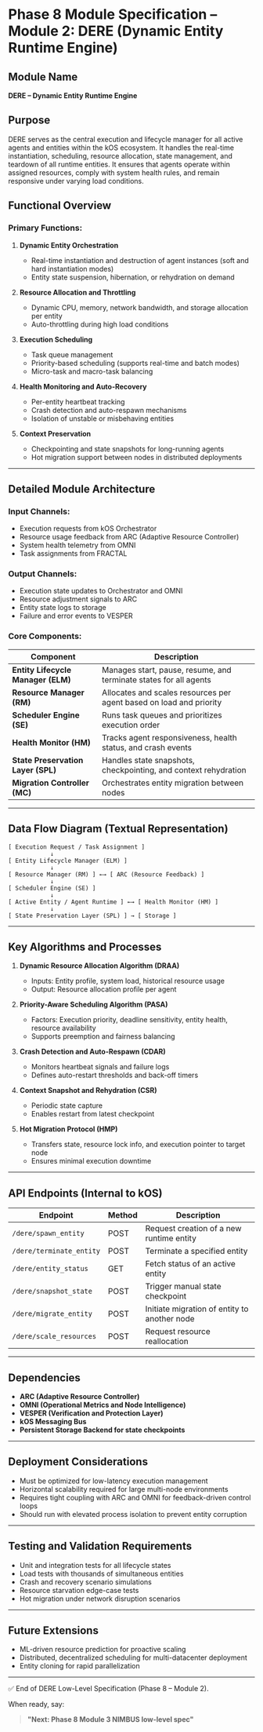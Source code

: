 # Phase 8 Module Specification – Module 2: DERE (Dynamic Entity Runtime Engine)

## Module Name

**DERE – Dynamic Entity Runtime Engine**

## Purpose

DERE serves as the central execution and lifecycle manager for all active agents and entities within the kOS ecosystem. It handles the real-time instantiation, scheduling, resource allocation, state management, and teardown of all runtime entities. It ensures that agents operate within assigned resources, comply with system health rules, and remain responsive under varying load conditions.

## Functional Overview

### Primary Functions:

1. **Dynamic Entity Orchestration**

   - Real-time instantiation and destruction of agent instances (soft and hard instantiation modes)
   - Entity state suspension, hibernation, or rehydration on demand

2. **Resource Allocation and Throttling**

   - Dynamic CPU, memory, network bandwidth, and storage allocation per entity
   - Auto-throttling during high load conditions

3. **Execution Scheduling**

   - Task queue management
   - Priority-based scheduling (supports real-time and batch modes)
   - Micro-task and macro-task balancing

4. **Health Monitoring and Auto-Recovery**

   - Per-entity heartbeat tracking
   - Crash detection and auto-respawn mechanisms
   - Isolation of unstable or misbehaving entities

5. **Context Preservation**

   - Checkpointing and state snapshots for long-running agents
   - Hot migration support between nodes in distributed deployments

---

## Detailed Module Architecture

### Input Channels:

- Execution requests from kOS Orchestrator
- Resource usage feedback from ARC (Adaptive Resource Controller)
- System health telemetry from OMNI
- Task assignments from FRACTAL

### Output Channels:

- Execution state updates to Orchestrator and OMNI
- Resource adjustment signals to ARC
- Entity state logs to storage
- Failure and error events to VESPER

### Core Components:

| Component                          | Description                                                         |
| ---------------------------------- | ------------------------------------------------------------------- |
| **Entity Lifecycle Manager (ELM)** | Manages start, pause, resume, and terminate states for all agents   |
| **Resource Manager (RM)**          | Allocates and scales resources per agent based on load and priority |
| **Scheduler Engine (SE)**          | Runs task queues and prioritizes execution order                    |
| **Health Monitor (HM)**            | Tracks agent responsiveness, health status, and crash events        |
| **State Preservation Layer (SPL)** | Handles state snapshots, checkpointing, and context rehydration     |
| **Migration Controller (MC)**      | Orchestrates entity migration between nodes                         |

---

## Data Flow Diagram (Textual Representation)

```
[ Execution Request / Task Assignment ]
            ↓
[ Entity Lifecycle Manager (ELM) ]
            ↓
[ Resource Manager (RM) ] ←→ [ ARC (Resource Feedback) ]
            ↓
[ Scheduler Engine (SE) ]
            ↓
[ Active Entity / Agent Runtime ] ←→ [ Health Monitor (HM) ]
            ↓
[ State Preservation Layer (SPL) ] → [ Storage ]
```

---

## Key Algorithms and Processes

1. **Dynamic Resource Allocation Algorithm (DRAA)**

   - Inputs: Entity profile, system load, historical resource usage
   - Output: Resource allocation profile per agent

2. **Priority-Aware Scheduling Algorithm (PASA)**

   - Factors: Execution priority, deadline sensitivity, entity health, resource availability
   - Supports preemption and fairness balancing

3. **Crash Detection and Auto-Respawn (CDAR)**

   - Monitors heartbeat signals and failure logs
   - Defines auto-restart thresholds and back-off timers

4. **Context Snapshot and Rehydration (CSR)**

   - Periodic state capture
   - Enables restart from latest checkpoint

5. **Hot Migration Protocol (HMP)**

   - Transfers state, resource lock info, and execution pointer to target node
   - Ensures minimal execution downtime

---

## API Endpoints (Internal to kOS)

| Endpoint                 | Method | Description                                  |
| ------------------------ | ------ | -------------------------------------------- |
| `/dere/spawn_entity`     | POST   | Request creation of a new runtime entity     |
| `/dere/terminate_entity` | POST   | Terminate a specified entity                 |
| `/dere/entity_status`    | GET    | Fetch status of an active entity             |
| `/dere/snapshot_state`   | POST   | Trigger manual state checkpoint              |
| `/dere/migrate_entity`   | POST   | Initiate migration of entity to another node |
| `/dere/scale_resources`  | POST   | Request resource reallocation                |

---

## Dependencies

- **ARC (Adaptive Resource Controller)**
- **OMNI (Operational Metrics and Node Intelligence)**
- **VESPER (Verification and Protection Layer)**
- **kOS Messaging Bus**
- **Persistent Storage Backend for state checkpoints**

---

## Deployment Considerations

- Must be optimized for low-latency execution management
- Horizontal scalability required for large multi-node environments
- Requires tight coupling with ARC and OMNI for feedback-driven control loops
- Should run with elevated process isolation to prevent entity corruption

---

## Testing and Validation Requirements

- Unit and integration tests for all lifecycle states
- Load tests with thousands of simultaneous entities
- Crash and recovery scenario simulations
- Resource starvation edge-case tests
- Hot migration under network disruption scenarios

---

## Future Extensions

- ML-driven resource prediction for proactive scaling
- Distributed, decentralized scheduling for multi-datacenter deployment
- Entity cloning for rapid parallelization

---

✅ End of DERE Low-Level Specification (Phase 8 – Module 2).

When ready, say:

> **"Next: Phase 8 Module 3 NIMBUS low-level spec"**

